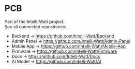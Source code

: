 # PCB

Part of the Intelli-Watt project.  
See all connected repositories:  
- Backend → https://github.com/Intelli-Watt/Backend  
- Admin Panel → https://github.com/Intelli-Watt/Admin-Panel  
- Mobile App → https://github.com/Intelli-Watt/Mobile-App  
- Firmware → https://github.com/Intelli-Watt/Firmware  
- Docs → https://github.com/Intelli-Watt/Docs  
- AI Model → https://github.com/Intelli-Watt/AI
